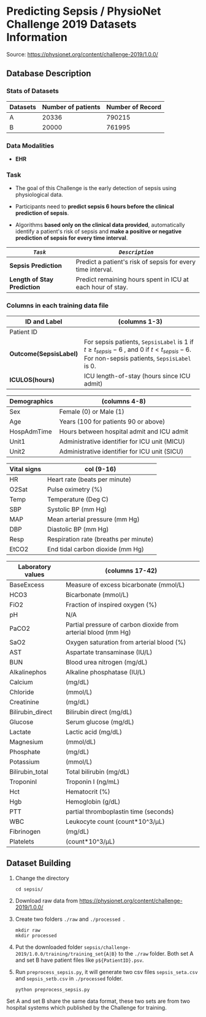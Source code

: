 # Predicting Sepsis / PhysioNet Challenge 2019 Datasets Information

Source:	https://physionet.org/content/challenge-2019/1.0.0/

## Database Description

### Stats of Datasets

| Datasets | Number of patients | Number of Record |
| -------- | ------------------ | ---------------- |
| A        | 20336              | 790215           |
| B        | 20000              | 761995           |

### Data Modalities

- **EHR**

### Task

- The goal of this Challenge is the early detection of sepsis using physiological data.

- Participants need to **predict sepsis 6 hours before the clinical prediction of sepsis**.

- Algorithms **based only on the clinical data provided**, automatically identify a patient's risk of sepsis and **make a positive or negative prediction of sepsis for every time interval**.

| ***`Task`***                  | ***`Description`***                                          |
| ----------------------------- | ------------------------------------------------------------ |
| **Sepsis Prediction**         | Predict a patient's risk of sepsis for every time interval. |
| **Length of Stay Prediction** | Predict remaining hours spent in ICU at each hour of stay.   |

### Columns in each training data file

| ID and Label             | (columns 1-3)                                                |
| ------------------------ | ------------------------------------------------------------ |
| Patient ID               |                                                              |
| **Outcome(SepsisLabel)** | For sepsis patients, `SepsisLabel` is 1 if $t≥t_{sepsis}−6$ , and 0 if $t<t_{sepsis}−6$. For non-sepsis patients, `SepsisLabel` is 0. |
| **ICULOS(hours)**        | ICU length-of-stay (hours since ICU admit)                   |

| Demographics | (columns 4-8)                                 |
| ------------ | --------------------------------------------- |
| Sex          | Female (0) or Male (1)                        |
| Age          | Years (100 for patients 90 or above)          |
| HospAdmTime  | Hours between hospital admit and ICU admit    |
| Unit1        | Administrative identifier for ICU unit (MICU) |
| Unit2        | Administrative identifier for ICU unit (SICU) |

| Vital signs | col (9-16)                            |
| ----------- | ------------------------------------- |
| HR          | Heart rate (beats per minute)         |
| O2Sat       | Pulse oximetry (%)                    |
| Temp        | Temperature (Deg C)                   |
| SBP         | Systolic BP (mm Hg)                   |
| MAP         | Mean arterial pressure (mm Hg)        |
| DBP         | Diastolic BP (mm Hg)                  |
| Resp        | Respiration rate (breaths per minute) |
| EtCO2       | End tidal carbon dioxide (mm Hg)      |

| Laboratory values | (columns 17-42)                                              |
| ----------------- | ------------------------------------------------------------ |
| BaseExcess        | Measure of excess bicarbonate (mmol/L)                       |
| HCO3              | Bicarbonate (mmol/L)                                         |
| FiO2              | Fraction of inspired oxygen (%)                              |
| pH                | N/A                                                          |
| PaCO2             | Partial pressure of carbon dioxide from arterial blood (mm Hg) |
| SaO2              | Oxygen saturation from arterial blood (%)                    |
| AST               | Aspartate transaminase (IU/L)                                |
| BUN               | Blood urea nitrogen (mg/dL)                                  |
| Alkalinephos      | Alkaline phosphatase (IU/L)                                  |
| Calcium           | (mg/dL)                                                      |
| Chloride          | (mmol/L)                                                     |
| Creatinine        | (mg/dL)                                                      |
| Bilirubin_direct  | Bilirubin direct (mg/dL)                                     |
| Glucose           | Serum glucose (mg/dL)                                        |
| Lactate           | Lactic acid (mg/dL)                                          |
| Magnesium         | (mmol/dL)                                                    |
| Phosphate         | (mg/dL)                                                      |
| Potassium         | (mmol/L)                                                     |
| Bilirubin_total   | Total bilirubin (mg/dL)                                      |
| TroponinI         | Troponin I (ng/mL)                                           |
| Hct               | Hematocrit (%)                                               |
| Hgb               | Hemoglobin (g/dL)                                            |
| PTT               | partial thromboplastin time (seconds)                        |
| WBC               | Leukocyte count (count*10^3/µL)                              |
| Fibrinogen        | (mg/dL)                                                      |
| Platelets         | (count*10^3/µL)                                              |

## Dataset Building

1. Change the directory

   ```
   cd sepsis/
   ```

2. Download raw data from https://physionet.org/content/challenge-2019/1.0.0/

3. Create two folders `./raw`  and `./processed `. 

   ```
   mkdir raw
   mkdir processed
   ```

4. Put the downloaded folder `sepsis/challenge-2019/1.0.0/training/training_set{A|B}` to the `./raw` folder. Both set A and set B have patient files like `p${PatientID}.psv`.

5. Run `preprocess_sepsis.py`, it will generate two csv files `sepsis_seta.csv` and `sepsis_setb.csv` in `./processed` folder.

   ```
   python preprocess_sepsis.py
   ```

Set A and set B share the same data format, these two sets are from two hospital systems which published by the Challenge for training.
